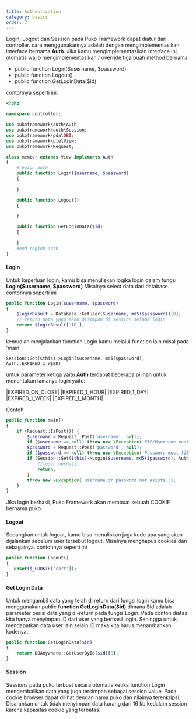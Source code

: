 ```yaml
---
title: Authentication
category: basics
order: 7
---
```


Login, Logout dan Session pada Puko Framework dapat diatur dari controller. cara menggunakannya adalah dengan mengimplementasikan interface bernama **Auth**.
Jika kamu mengimplementasikan interface ini, otomatis wajib mengimplementasikan / override tiga buah method bernama 

* public function Login($username, $password)
* public function Logout()
* public function GetLoginData($id)

contohnya seperti ini:

```php
<?php

namespace controller;

use pukoframework\auth\Auth;
use pukoframework\auth\Session;
use pukoframework\pda\DBI;
use pukoframework\pte\View;
use pukoframework\Request;

class member extends View implements Auth
{
    #region auth
    public function Login($username, $password)
    {
        
    }

    public function Logout()
    {

    }

    public function GetLoginData($id)
    {
        
    }
    #end region auth
}
```

#### **Login**

Untuk keperluan login, kamu bisa menuliskan logika login dalam fungsi **Login($username, $password)**
Misalnya select data dari database. contohnya seperti ini

```php
public function Login($username, $password)
{
    $loginResult = Database::GetUser($username, md5($password))[0];
    // return data yang akan disimpan di session selama login
    return $loginResult['ID'];
}
```

kemudian menjalankan function Login kamu melalui function lain misal pada 'main'

```
Session::Get($this)->Login($username, md5($password), Auth::EXPIRED_1_WEEK)
```

untuk parameter ketiga yaitu **Auth** terdapat beberapa pilihan untuk menentukan lamanya login yaitu:

|EXPIRED_ON_CLOSE|
|EXPIRED_1_HOUR|
|EXPIRED_1_DAY|
|EXPIRED_1_WEEK|
|EXPIRED_1_MONTH|

Contoh

```php
public function main()
{
    if (Request::IsPost()) {
        $username = Request::Post('username', null);
        if ($username == null) throw new \Exception('PIC/Username must filled');
        $password = Request::Post('password', null);
        if ($password == null) throw new \Exception('Password must filled');
        if (Session::Get($this)->Login($username, md5($password), Auth::EXPIRED_1_MONTH)) {
            //login berhasil
            return;
        }
        throw new \Exception('Username or password not exists.');
    }
}
```

Jika login berhasil, Puko Framework akan membuat sebuah COOKIE bernama puko.

#### **Logout**

Sedangkan untuk logout, kamu bisa menuliskan juga kode apa yang akan dijalankan sebelum user tersebut logout.
Misalnya menghapus cookies dan sebagainya. contohnya seperti ini
                                           
```php
public function Logout()
{
   unset($_COOKIE['cart']);
}
```

#### **Get Login Data**

Untuk mengambil data yang telah di return dari fungsi login kamu bisa menggunakan public **function GetLoginData($id)**
dimana $id adalah parameter berisi data yang di-return pada fungsi Login.
Pada contoh diatas kita hanya menyimpan ID dari user yang berhasil login. 
Sehingga untuk mendapatkan data user lain selain ID maka kita harus menambahkan kodenya.
 
```php
public function GetLoginData($id)
{
    return DBAnywhere::GetUserById($id)[0];
}
```

#### **Session**

Sessions pada puko terbuat secara otomatis ketika function Login mengembalikan data yang juga tersimpan sebagai session value.
Pada cookie browser dapat dilihat dengan nama puko dan nilainya terenkripsi.
Disarankan untuk tidak menyimpan data kurang dari 16 kb kedalam session karena kapasitas cookie yang terbatas.
